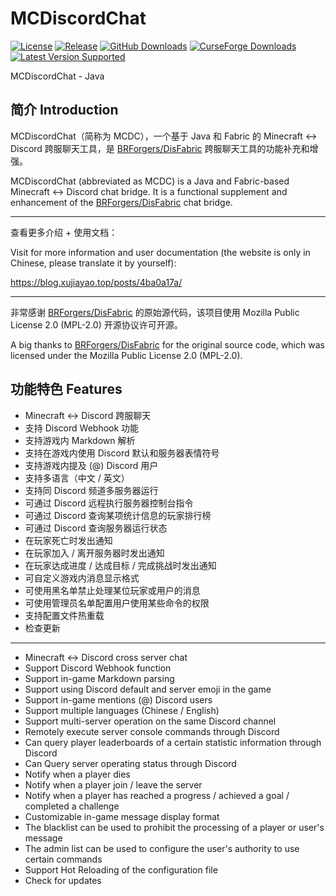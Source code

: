 # MCDiscordChat

[![License](https://img.shields.io/github/license/xujiayao/MCDiscordChat)](https://github.com/Xujiayao/MCDiscordChat/blob/master/LICENSE)
[![Release](https://img.shields.io/github/v/release/xujiayao/MCDiscordChat)](https://github.com/Xujiayao/MCDiscordChat/releases)
[![GitHub Downloads](https://img.shields.io/github/downloads/xujiayao/MCDiscordChat/total)](https://github.com/Xujiayao/MCDiscordChat/releases)
[![CurseForge Downloads](https://cf.way2muchnoise.eu/full_mcdiscordchat_downloads.svg)](https://www.curseforge.com/minecraft/mc-mods/mcdiscordchat)
[![Latest Version Supported](https://cf.way2muchnoise.eu/versions/mcdiscordchat_latest.svg)](https://www.curseforge.com/minecraft/mc-mods/mcdiscordchat)

MCDiscordChat - Java

## 简介 Introduction

MCDiscordChat（简称为 MCDC），一个基于 Java 和 Fabric 的 Minecraft <-> Discord 跨服聊天工具，是 [BRForgers/DisFabric](https://github.com/BRForgers/DisFabric) 跨服聊天工具的功能补充和增强。

MCDiscordChat (abbreviated as MCDC) is a Java and Fabric-based Minecraft <-> Discord chat bridge. It is a functional supplement and enhancement of the [BRForgers/DisFabric](https://github.com/BRForgers/DisFabric) chat bridge.

---

查看更多介绍 + 使用文档：

Visit for more information and user documentation (the website is only in Chinese, please translate it by yourself):

https://blog.xujiayao.top/posts/4ba0a17a/

---

非常感谢 [BRForgers/DisFabric](https://github.com/BRForgers/DisFabric) 的原始源代码，该项目使用 Mozilla Public License 2.0 (MPL-2.0) 开源协议许可开源。

A big thanks to [BRForgers/DisFabric](https://github.com/BRForgers/DisFabric) for the original source code, which was licensed under the Mozilla Public License 2.0 (MPL-2.0).

## 功能特色 Features

- Minecraft <-> Discord 跨服聊天
- 支持 Discord Webhook 功能
- 支持游戏内 Markdown 解析
- 支持在游戏内使用 Discord 默认和服务器表情符号
- 支持游戏内提及 (@) Discord 用户
- 支持多语言（中文 / 英文）
- 支持同 Discord 频道多服务器运行
- 可通过 Discord 远程执行服务器控制台指令
- 可通过 Discord 查询某项统计信息的玩家排行榜
- 可通过 Discord 查询服务器运行状态
- 在玩家死亡时发出通知
- 在玩家加入 / 离开服务器时发出通知
- 在玩家达成进度 / 达成目标 / 完成挑战时发出通知
- 可自定义游戏内消息显示格式
- 可使用黑名单禁止处理某位玩家或用户的消息
- 可使用管理员名单配置用户使用某些命令的权限
- 支持配置文件热重载
- 检查更新

---

- Minecraft <-> Discord cross server chat
- Support Discord Webhook function
- Support in-game Markdown parsing
- Support using Discord default and server emoji in the game
- Support in-game mentions (@) Discord users
- Support multiple languages (Chinese / English)
- Support multi-server operation on the same Discord channel
- Remotely execute server console commands through Discord
- Can query player leaderboards of a certain statistic information through Discord
- Can Query server operating status through Discord
- Notify when a player dies
- Notify when a player join / leave the server
- Notify when a player has reached a progress / achieved a goal / completed a challenge
- Customizable in-game message display format
- The blacklist can be used to prohibit the processing of a player or user's message
- The admin list can be used to configure the user's authority to use certain commands
- Support Hot Reloading of the configuration file
- Check for updates